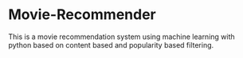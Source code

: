 # Movie-Recommender
This is a movie recommendation system using machine learning with python based on content based and popularity based filtering.
